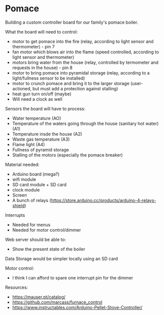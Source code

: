 # Pomace

Building a custom controller board for our family's pomace boiler. 

What the board will need to control:
 - motor to get pomace into the fire (relay, according to light sensor and thermometer) - pin 7
 - fan motor which blows air into the flame (speed controlled, according to light sensor and thermometer)
 - motors bring water from the house (relay, controlled by termometer and requests in the house) - pin 8
 - motor to bring pomace into pyramidal storage (relay, according to a light/fullness sensor to be installed)
 - motor to crunch pomace and bring it to the larger storage (user-actioned, but must add a protection against stalling)
 - heat gun turn on/off (maybe)
 - Will need a clock as well

Sensors the board will have to process:
 - Water temperature (AO)
 - Temperature of the waters going through the house (sanitary hot water) (A1)
 - Temperature insde the house (A2)
 - Waste gas temperature (A3)
 - Flame light (A4)
 - Fullness of pyramid storage 
 - Stalling of the motors (especially the pomace breaker)

Material needed:
 - Arduino board (mega?)
 - wifi module
 - SD card module + SD card
 - clock module
 - Screen
 - A bunch of relays (https://store.arduino.cc/products/arduino-4-relays-shield)

Interrupts
 - Needed for menus
 - Needed for motor control/dimmer

Web server should be able to:
 - Show the present state of the boiler

Data Storage would be simpler locally using an SD card

Motor control:
 - I think I can afford to spare one interrupt pin for the dimmer


Resources:
 - https://mauser.pt/catalog/
 - https://github.com/marcass/furnace_control
 - https://www.instructables.com/Arduino-Pellet-Stove-Controller/